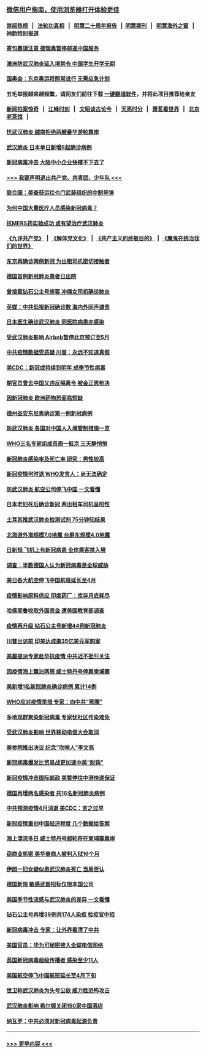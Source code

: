 ### [微信用户指南，使用浏览器打开体验更佳](https://github.com/gfw-breaker/banned-news1/blob/master/indexes/wechat-guide.md?t=0)
#### [禁闻热榜](热点新闻.md?t=0)  &nbsp;&nbsp;|&nbsp;&nbsp; [法轮功真相](https://github.com/gfw-breaker/truth/blob/master/README.md?t=0) &nbsp;&nbsp;|&nbsp;&nbsp; [明慧二十周年报告](https://github.com/gfw-breaker/mh-reports/blob/master/README.md?t=0) &nbsp;&nbsp;|&nbsp;&nbsp;[明慧期刊](https://github.com/gfw-breaker/mh-qikan) &nbsp;&nbsp;|&nbsp;&nbsp; [明慧海外之窗](https://github.com/gfw-breaker/mh-news/blob/master/README.md?t=0) &nbsp;&nbsp;|&nbsp;&nbsp; [神韵特别报道](https://github.com/gfw-breaker/mh-news/blob/master/shenyun.md?t=0)
#### [寄包裹请注意 德瑞奥暂停邮递中国服务](../pages/nsc418/n11869727.md?t=02150511) 
#### [澳洲防武汉肺炎延入境禁令 中国学生开学无期](../pages/nsc418/n11869546.md?t=02150511) 
#### [国奥会：东京奥运将照常进行 无需应急计划](../pages/nsc418/n11869422.md?t=02150511) 
#### 五毛举报越来越频繁，请网友们前往下载 [一键翻墙软件](https://github.com/gfw-breaker/ssr-accounts)，并将此项目推荐给亲友
#### [新闻拍案惊奇](https://github.com/gfw-breaker/banned-news1/blob/master/pages/link4.md) &nbsp;&nbsp;|&nbsp;&nbsp; [江峰时刻](https://github.com/gfw-breaker/banned-news1/blob/master/pages/link4.md) &nbsp;&nbsp;|&nbsp;&nbsp; [文昭谈古论今](https://github.com/gfw-breaker/banned-news1/blob/master/pages/link4.md) &nbsp;&nbsp;|&nbsp;&nbsp; [天亮时分](https://github.com/gfw-breaker/banned-news1/blob/master/pages/link4.md) &nbsp;&nbsp;|&nbsp;&nbsp; [萧茗看世界](https://github.com/gfw-breaker/banned-news1/blob/master/pages/link4.md) &nbsp;&nbsp;|&nbsp;&nbsp; [北京老茶馆](https://github.com/gfw-breaker/banned-news1/blob/master/pages/link4.md) &nbsp;&nbsp;|&nbsp;&nbsp; 
#### [忧武汉肺炎 越南拒绝两艘豪华游轮靠岸](../pages/nsc418/n11867444.md?t=02150511) 
#### [武汉肺炎 日本单日新增8起确诊病例](../pages/nsc418/n11869272.md?t=02150511) 
#### [新冠病毒冲击 大陆中小企业快撑不下去了](../pages/nsc418/n11869259.md?t=02150511) 
#### [>>> 我要声明退出共产党、共青团、少年队 <<<](https://github.com/begood0513/goodnews/blob/master/quit/letter.md) 
#### [联合国：美查获运往也门武装组织的中制导弹](../pages/nsc418/n11868677.md?t=02150511) 
#### [为何中国大量医疗人员感染新冠病毒？](../pages/nsc418/n11869001.md?t=02150511) 
#### [抗MERS药实验成功 或有望治疗武汉肺炎](../pages/nsc418/n11868912.md?t=02150511) 
#### [《九评共产党》](https://github.com/begood0513/9ping.md/blob/master/README.md) &nbsp;|&nbsp; [《解体党文化》](../../../../jtdwh.md/blob/master/README.md)  &nbsp;|&nbsp; [《共产主义的终极目的》](../../../../gczydzjmd.md/blob/master/README.md) &nbsp;|&nbsp; [《魔鬼在统治我们的世界》](../../../../mgztzwmdsj.md/blob/master/README.md) 
#### [东京再确诊两例新冠 为出租司机密切接触者](../pages/nsc418/n11868770.md?t=02150511) 
#### [德国首例新冠肺炎患者已出院](../pages/nsc418/n11868714.md?t=02150511) 
#### [曾接载钻石公主号旅客 冲绳女司机确诊肺炎](../pages/nsc418/n11868610.md?t=02150511) 
#### [英媒：中共低报新冠确诊数 海内外同声谴责](../pages/nsc418/n11867421.md?t=02150511) 
#### [日本医生确诊武汉肺炎 同医院病患亦感染](../pages/nsc418/n11867779.md?t=02150511) 
#### [受武汉肺炎影响 Airbnb暂停北京预订至5月](../pages/nsc418/n11867428.md?t=02150511) 
#### [中共疫情数据受质疑 川普：永远不知道真假](../pages/nsc418/n11867195.md?t=02150511) 
#### [美CDC：新冠或持续到明年 成季节性病毒](../pages/nsc418/n11867279.md?t=02150511) 
#### [朝官员曾去中国又违反隔离令 被金正恩枪决](../pages/nsc418/n11867087.md?t=02150511) 
#### [因新冠肺炎 欧洲药物恐面临短缺](../pages/nsc418/n11867036.md?t=02150511) 
#### [德州圣安东尼奥确诊第一例新冠病例](../pages/nsc418/n11867194.md?t=02150511) 
#### [防武汉肺炎 各国对中国人入境管制措施一览](../pages/nsc418/n11838726.md?t=02150511) 
#### [WHO三名专家组成员周一抵京 三天静悄悄](../pages/nsc418/n11866947.md?t=02150511) 
#### [新冠肺炎感染率及死亡率 研究：男性较高](../pages/nsc418/n11866956.md?t=02150511) 
#### [新冠疫情何时退 WHO发言人：尚无法确定](../pages/nsc418/n11866864.md?t=02150511) 
#### [防武汉肺炎 航空公司停飞中国 一文看懂](../pages/nsc418/n11866800.md?t=02150511) 
#### [日本老妇死后确诊新冠 两出租车司机呈阳性](../pages/nsc418/n11866755.md?t=02150511) 
#### [土耳其推武汉肺炎检测试剂 75分钟知结果](../pages/nsc418/n11866520.md?t=02150511) 
#### [北海道外海规模7.0地震 台屏东规模4.0地震](../pages/nsc418/n11866262.md?t=02150511) 
#### [日新规 飞机上有新冠病患 全体乘客禁入境](../pages/nsc418/n11866233.md?t=02150511) 
#### [调查：半数德国人认为新冠病毒是全球威胁](../pages/nsc418/n11866687.md?t=02150511) 
#### [美日各大航空停飞中国航班延长至4月](../pages/nsc418/n11865980.md?t=02150511) 
#### [疫情影响原料供应 印度药厂：库存月底耗尽](../pages/nsc418/n11865151.md?t=02150511) 
#### [哈佛耶鲁收取外国资金 遭美国教育部调查](../pages/nsc418/n11864950.md?t=02150511) 
#### [疫情再升级 钻石公主号新增44例新冠肺炎](../pages/nsc418/n11865033.md?t=02150511) 
#### [川普出访前 印美达成逾35亿美元军购案](../pages/nsc418/n11865444.md?t=02150511) 
#### [美屡提派专家赴华抗疫情 中共迟不批引关注](../pages/nsc418/n11864719.md?t=02150511) 
#### [因疫情海上飘泊两周 威士特丹号停靠柬埔寨](../pages/nsc418/n11865007.md?t=02150511) 
#### [美新增1名新冠肺炎确诊病例 累计14例](../pages/nsc418/n11864893.md?t=02150511) 
#### [WHO应对疫情举措 专家：向中共“弯腰”](../pages/nsc418/n11864727.md?t=02150511) 
#### [多地现群聚染新冠病毒 专家忧社区传染难免](../pages/nsc418/n11864715.md?t=02150511) 
#### [受武汉肺炎影响 世界移动电信大会取消](../pages/nsc418/n11864629.md?t=02150511) 
#### [美参院推出决议 纪念“吹哨人”李文亮](../pages/nsc418/n11863852.md?t=02150511) 
#### [新冠病毒爆发比贸易战更加速中美“脱钩”](../pages/nsc418/n11864470.md?t=02150511) 
#### [新冠疫情冲击国际邮政 美暂停往中港快递保证](../pages/nsc418/n11864207.md?t=02150511) 
#### [德国再增两名感染者 共16名新冠肺炎病例](../pages/nsc418/n11864293.md?t=02150511) 
#### [中共预测疫情4月消退 美CDC：言之过早](../pages/nsc418/n11864310.md?t=02150511) 
#### [新冠疫情重创中国经济程度 几个数据给答案](../pages/nsc418/n11864203.md?t=02150511) 
#### [海上漂流多日 威士特丹号邮轮将在柬埔寨靠岸](../pages/nsc418/n11864029.md?t=02150511) 
#### [窃商业机密 美华裔商人被判入狱16个月](../pages/nsc418/n11863911.md?t=02150511) 
#### [伊朗一妇女疑似患武汉肺炎死亡 当局否认](../pages/nsc418/n11863650.md?t=02150511) 
#### [德国新规 敏感武器招标仅限本国公司](../pages/nsc418/n11863509.md?t=02150511) 
#### [美国季节性流感与武汉肺炎的差异 一文看懂](../pages/nsc418/n11862428.md?t=02150511) 
#### [钻石公主号再增39例共174人染疫 检疫官中招](../pages/nsc418/n11862422.md?t=02150511) 
#### [新冠病毒冲击 专家：让外界看清了中共](../pages/nsc418/n11862280.md?t=02150511) 
#### [美国官员：华为可秘密接入全球电信网络](../pages/nsc418/n11862122.md?t=02150511) 
#### [英国新冠病毒超级传播者 感染至少11人](../pages/nsc418/n11862023.md?t=02150511) 
#### [美国航空停飞中国航班延长至4月下旬](../pages/nsc418/n11861970.md?t=02150511) 
#### [世卫称武汉肺炎为头号公敌 威力胜恐怖攻击](../pages/nsc418/n11861982.md?t=02150511) 
#### [武汉肺炎影响 希尔顿关闭150家中国酒店](../pages/nsc418/n11859887.md?t=02150511) 
#### [纳瓦罗：中共必须对新冠病毒起源负责](../pages/nsc418/n11861810.md?t=02150511) 

----
#### [ >>> 更早内容 <<< ](../indexes/nsc418-earlier.md)

